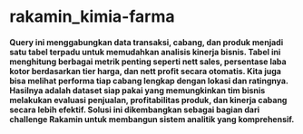 # rakamin_kimia-farma

####  Query ini menggabungkan data transaksi, cabang, dan produk menjadi satu tabel terpadu untuk memudahkan analisis kinerja bisnis. Tabel ini menghitung berbagai metrik penting seperti nett sales, persentase laba kotor berdasarkan tier harga, dan nett profit secara otomatis. Kita juga bisa melihat performa tiap cabang lengkap dengan lokasi dan ratingnya. Hasilnya adalah dataset siap pakai yang memungkinkan tim bisnis melakukan evaluasi penjualan, profitabilitas produk, dan kinerja cabang secara lebih efektif. Solusi ini dikembangkan sebagai bagian dari challenge Rakamin untuk membangun sistem analitik yang komprehensif.
